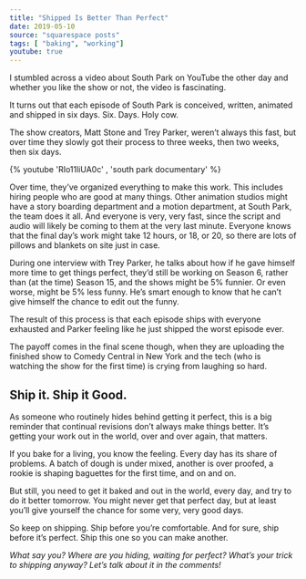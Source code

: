 ```yaml
---
title: "Shipped Is Better Than Perfect"
date: 2019-05-10
source: "squarespace posts"
tags: [ "baking", "working"]
youtube: true
---
```

I stumbled across a video about South Park on YouTube the other day and whether you like the show or not, the video is fascinating.

It turns out that each episode of South Park is conceived, written, animated and shipped in six days. Six. Days. Holy cow.

The show creators, Matt Stone and Trey Parker, weren’t always this fast, but over time they slowly got their process to three weeks, then two weeks, then six days.

{% youtube 'RIo11liUA0c' , 'south park documentary' %}

Over time, they’ve organized everything to make this work. This includes hiring people who are good at many things. Other animation studios might have a story boarding department and a motion department, at South Park, the team does it all. And everyone is very, very fast, since the script and audio will likely be coming to them at the very last minute. Everyone knows that the final day’s work might take 12 hours, or 18, or 20, so there are lots of pillows and blankets on site just in case.

During one interview with Trey Parker, he talks about how if he gave himself more time to get things perfect, they’d still be working on Season 6, rather than (at the time) Season 15, and the shows might be 5% funnier. Or even worse, might be 5% less funny. He’s smart enough to know that he can’t give himself the chance to edit out the funny.

The result of this process is that each episode ships with everyone exhausted and Parker feeling like he just shipped the worst episode ever.

The payoff comes in the final scene though, when they are uploading the finished show to Comedy Central in New York and the tech (who is watching the show for the first time) is crying from laughing so hard.

## Ship it. Ship it Good.

As someone who routinely hides behind getting it perfect, this is a big reminder that continual revisions don’t always make things better. It’s getting your work out in the world, over and over again, that matters.

If you bake for a living, you know the feeling. Every day has its share of problems. A batch of dough is under mixed, another is over proofed, a rookie is shaping baguettes for the first time, and on and on.

But still, you need to get it baked and out in the world, every day, and try to do it better tomorrow. You might never get that perfect day, but at least you’ll give yourself the chance for some very, very good days.

So keep on shipping. Ship before you’re comfortable. And for sure, ship before it’s perfect. Ship this one so you can make another.

_What say you? Where are you hiding, waiting for perfect? What’s your trick to shipping anyway? Let’s talk about it in the comments!_
